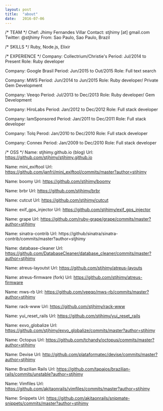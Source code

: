```yaml
---
layout: post
title:  "about"
date:   2016-07-06
---
```


/* TEAM */
  Chef: Jhimy Fernandes Villar
  Contact: stjhimy [at] gmail.com
  Twitter: @stjhimy
  From: Sao Paulo, Sao Paulo, Brazil

/* SKILLS */
  Ruby, Node.js, Elixir

/* EXPERIENCE */
  Company: Collectrium/Christie's
  Period: Jul/2014 to Present
  Role: Ruby developer

  Company: Google Brasil
  Period: Jun/2015 to Out/2015
  Role: Full text search

  Company: MWS
  Period: Jun/2014 to Jun/2015
  Role: Ruby developer/ Private Gem Development

  Company: Veeqo
  Period: Jul/2013 to Dec/2013
  Role: Ruby developer/ Gem Development

  Company: HiroLabs
  Period: Jan/2012 to Dec/2012
  Role: Full stack developer

  Company: IamSponsored
  Period: Jan/2011 to Dec/2011
  Role: Full stack developer

  Company: Tolq
  Perod: Jan/2010 to Dec/2010
  Role: Full stack developer

  Company: Connex
  Period: Jan/2009 to Dec/2010
  Role: Full stack developer

/* OSS */
  Name: stjhimy.github.io (blog)
  Url: https://github.com/stjhimy/stjhimy.github.io

  Name: mini_exiftool
  Url: https://github.com/janfri/mini_exiftool/commits/master?author=stjhimy

  Name: boomy
  Url: https://github.com/stjhimy/boomy

  Name: brbr
  Url: https://github.com/stjhimy/brbr

  Name: cutcut
  Url: https://github.com/stjhimy/cutcut

  Name: exif_gps_injector
  Url: https://github.com/stjhimy/exif_gps_injector

  Name: grape
  Url: https://github.com/ruby-grape/grape/commits/master?author=stjhimy

  Name: sinatra-contrib
  Url: https://github/sinatra/sinatra-contrib/commits/master?author=stjhimy

  Name: database-cleaner
  Url: https://github.com/DatabaseCleaner/database_cleaner/commits/master?author=stjhimy

  Name: atreus-layoutst
  Url: https://github.com/stjhimy/atreus-layouts

  Name: atreus-firmware (fork)
  Url: https://github.com/stjhimy/atreus-firmware

  Name: mws-rb
  Url: https://github.com/veeqo/mws-rb/commits/master?author=stjhimy

  Name: rack-www
  Url: https://github.com/stjhimy/rack-www

  Name: yui_reset_rails
  Url: https://github.com/stjhimy/yui_reset_rails

  Name: exvo_globalize
  Url: https://github.com/stjhimy/exvo_globalize/commits/master?author=stjhimy

  Name: Octopus
  Url: https://github.com/tchandy/octopus/commits/master?author=stjhimy

  Name: Devise
  Url: http://github.com/plataformatec/devise/commits/master?author=stjhimy

  Name: Brazilian Rails
  Url: https://github.com/tapajos/brazilian-rails/commits/unstable?author=stjhimy

  Name: Vimfiles
  Url: https://github.com/akitaonrails/vimfiles/commits/master?author=stjhimy

  Name: Snippets
  Url: https://github.com/akitaonrails/snipmate-snippets/commits/master?author=stjhimy
